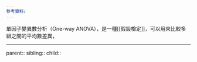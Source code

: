 ```yaml
---
參考資料:
---
```

單因子變異數分析（One-way ANOVA），是一種[[假設檢定]]，可以用來比較多組之間的平均數差異，
- - -
parent::
sibling::
child::